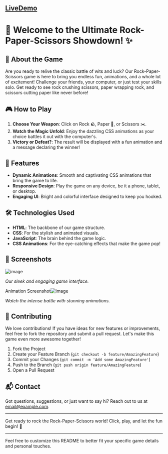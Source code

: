 ## [LiveDemo](https://seeker-anushri.github.io/Rock_paper/)
# 🎉 Welcome to the Ultimate Rock-Paper-Scissors Showdown! ✨

## 🌟 About the Game

Are you ready to relive the classic battle of wits and luck? Our Rock-Paper-Scissors game is here to bring you endless fun, animations, and a whole lot of excitement! Challenge your friends, your computer, or just test your skills solo. Get ready to see rock crushing scissors, paper wrapping rock, and scissors cutting paper like never before!

## 🎮 How to Play

1. **Choose Your Weapon**: Click on Rock 🪨, Paper 📄, or Scissors ✂️.
2. **Watch the Magic Unfold**: Enjoy the dazzling CSS animations as your choice battles it out with the computer's.
3. **Victory or Defeat?**: The result will be displayed with a fun animation and a message declaring the winner!

## 🚀 Features

- **Dynamic Animations**: Smooth and captivating CSS animations that bring the game to life.
- **Responsive Design**: Play the game on any device, be it a phone, tablet, or desktop.
- **Engaging UI**: Bright and colorful interface designed to keep you hooked.


## 🛠️ Technologies Used

- **HTML**: The backbone of our game structure.
- **CSS**: For the stylish and animated visuals.
- **JavaScript**: The brain behind the game logic.
- **CSS Animations**: For the eye-catching effects that make the game pop!

## 📸 Screenshots

 ![image](https://github.com/seeker-Anushri/Rock_paper/assets/112256322/b51c68d4-20fc-4a66-af07-c0a136ba8426)

*Our sleek and engaging game interface.*

Animation Screenshot![image](https://github.com/seeker-Anushri/Rock_paper/assets/112256322/5a38a0b6-859c-41f0-ad18-b1c86a371329)

*Watch the intense battle with stunning animations.*

## 🤝 Contributing

We love contributions! If you have ideas for new features or improvements, feel free to fork the repository and submit a pull request. Let's make this game even more awesome together!

1. Fork the Project
2. Create your Feature Branch (`git checkout -b feature/AmazingFeature`)
3. Commit your Changes (`git commit -m 'Add some AmazingFeature'`)
4. Push to the Branch (`git push origin feature/AmazingFeature`)
5. Open a Pull Request

## 📬 Contact

Got questions, suggestions, or just want to say hi? Reach out to us at [email@example.com](mailto:email@example.com).

---

Get ready to rock the Rock-Paper-Scissors world! Click, play, and let the fun begin! 🎉

---

Feel free to customize this README to better fit your specific game details and personal touches.
